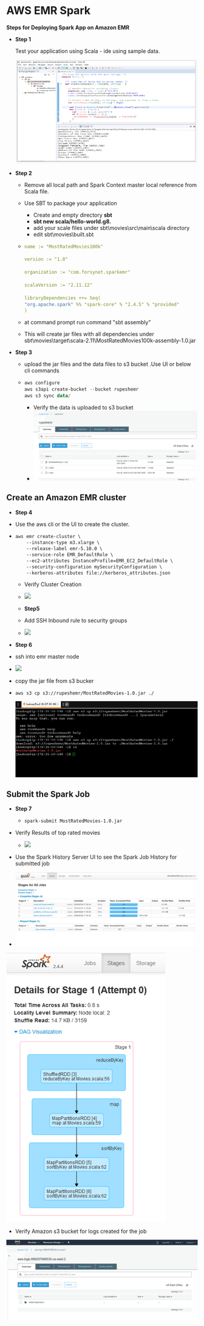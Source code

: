 # AWS EMR Spark 

**Steps for Deploying Spark App on Amazon EMR**

- **Step 1** 

  Test your application using Scala - ide using sample data.

  ![](data/scala-ide01.png)

  

- **Step 2**

  - Remove all local path and Spark Context master local reference from Scala file.

  - Use SBT to package your application

    - Create and empty directory **sbt**
    - **sbt new scala/hello-world.g8.** 
    - add your scale files under sbt\movies\src\main\scala directory
    - edit sbt\movies\built.sbt

  - ```yaml
    name := "MostRatedMovies100k"
    
    version := "1.0"
    
    organization := "com.forsynet.sparkemr"
    
    scalaVersion := "2.11.12"
    
    libraryDependencies ++= Seq(
    "org.apache.spark" %% "spark-core" % "2.4.5" % "provided"
    )
    ```

    

  - at command prompt run command "sbt assembly"

  - This will create jar files with all dependencies under sbt\movies\target\scala-2.11\MostRatedMovies100k-assembly-1.0.jar

- **Step 3**

  - upload the jar files and the data files to s3 bucket .Use UI or below cli commands

  - ```powershell
    aws configure
    aws s3api create-bucket --bucket rupeshemr
    aws s3 sync data/
    
    ```

    - Verify the data is uploaded to s3 bucket
    - ![](data\s3-upload-files.png)



## Create an Amazon EMR cluster

- **Step 4**

- Use the aws cli or the UI to create the cluster.

- ```shell
  aws emr create-cluster \
      --instance-type m3.xlarge \
      --release-label emr-5.10.0 \
      --service-role EMR_DefaultRole \
      --ec2-attributes InstanceProfile=EMR_EC2_DefaultRole \
      --security-configuration mySecurityConfiguration \
      --kerberos-attributes file://kerberos_attributes.json
  ```

  - Verify Cluster Creation
  - ![](data\aws-emr01.PNG)

  - **Step5**

  - Add SSH Inbound rule to security groups
  - ![](data\aws-emr-securitygrp.PNG)

- **Step 6**
- ssh into emr master node
- ![](data\putty-emr-login.PNG)

- copy the jar file from s3 bucker 

- ```
  aws s3 cp s3://rupeshemr/MostRatedMovies-1.0.jar ./
  ```

  ![](data\aws-s3-cp-jar.png)



## Submit the Spark Job

- **Step 7**

  - ```sh
    spark-submit MostRatedMovies-1.0.jar
    ```

- Verify Results of top rated movies
  - ![](C:\Users\rupes\Desktop\ML\github\data\spark-submit-results.PNG)

- Use the Spark History Server UI to see the Spark Job History for submitted job
- ![](data\spark-historyui01.PNG)

![](data\spark-historyui01-step1.PNG)

- Verify Amazon s3 bucket for logs created for the job

![](data\s3-emr-output.PNG)
